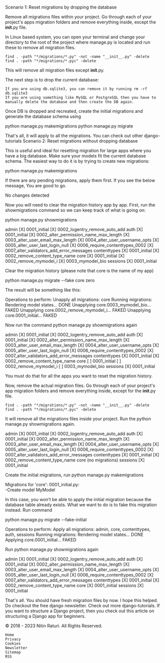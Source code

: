 Scenario 1: Reset migrations by dropping the database

Remove all migrations files within your project. Go through each of your project's apps migration folders and remove everything inside, except the __init__.py file.

In Linux based system, you can open your terminal and change your directory to the root of the project where manage.py is located and run these to remove all migration files.

    find . -path "*/migrations/*.py" -not -name "__init__.py" -delete
    find . -path "*/migrations/*.pyc" -delete

This will remove all migration files except __init__.py.

The next step is to drop the current database:

    If you are using db.sqlite3, you can remove it by running rm -rf db.sqlite3
    If you are using something like MySQL or PostgreSQL then you have to manually delete the database and then create the DB again.

Once DB is dropped and recreated, create the initial migrations and generate the database schema using

python manage.py makemigrations 
python manage.py migrate

That's all, it will apply to all the migrations. You can check out other django-tutorials
Scenario 2: Reset migrations without dropping database

This is useful and ideal for resetting migration for large apps where you have a big database. Make sure your models fit the current database schema. The easiest way to do it is by trying to create new migrations:

python manage.py makemigrations

If there are any pending migrations, apply them first. If you see the below message, You are good to go.

No changes detected

Now you will need to clear the migration history app by app. First, run the showmigrations command so we can keep track of what is going on:

python manage.py showmigrations

admin 
[X] 0001_initial 
[X] 0002_logentry_remove_auto_add 
auth 
[X] 0001_initial 
[X] 0002_alter_permission_name_max_length 
[X] 0003_alter_user_email_max_length 
[X] 0004_alter_user_username_opts 
[X] 0005_alter_user_last_login_null 
[X] 0006_require_contenttypes_0002 
[X] 0007_alter_validators_add_error_messages 
contenttypes 
[X] 0001_initial 
[X] 0002_remove_content_type_name 
core 
[X] 0001_initial 
[X] 0002_remove_mymodel_i 
[X] 0003_mymodel_bio 
sessions 
[X] 0001_initial

Clear the migration history (please note that core is the name of my app)

python manage.py migrate --fake core zero

The result will be something like this:

Operations to perform: 
Unapply all migrations: core 
Running migrations: 
Rendering model states... 
DONE 
Unapplying core.0003_mymodel_bio... FAKED 
Unapplying core.0002_remove_mymodel_i... FAKED 
Unapplying core.0001_initial... FAKED

Now run the command python manage.py showmigrations again

admin 
[X] 0001_initial 
[X] 0002_logentry_remove_auto_add 
auth 
[X] 0001_initial 
[X] 0002_alter_permission_name_max_length 
[X] 0003_alter_user_email_max_length 
[X] 0004_alter_user_username_opts 
[X] 0005_alter_user_last_login_null 
[X] 0006_require_contenttypes_0002 
[X] 0007_alter_validators_add_error_messages 
contenttypes 
[X] 0001_initial 
[X] 0002_remove_content_type_name 
core 
[ ] 0001_initial 
[ ] 0002_remove_mymodel_i 
[ ] 0003_mymodel_bio 
sessions
 [X] 0001_initial

You must do that for all the apps you want to reset the migration history.

Now, remove the actual migration files. Go through each of your project's app migration folders and remove everything inside, except for the __init__.py file.

    find . -path "*/migrations/*.py" -not -name "__init__.py" -delete
    find . -path "*/migrations/*.pyc" -delete

It will remove all the migrations files inside your project. Run the python manage.py showmigrations again.

admin 
[X] 0001_initial 
[X] 0002_logentry_remove_auto_add 
auth 
[X] 0001_initial 
[X] 0002_alter_permission_name_max_length 
[X] 0003_alter_user_email_max_length 
[X] 0004_alter_user_username_opts 
[X] 0005_alter_user_last_login_null 
[X] 0006_require_contenttypes_0002 
[X] 0007_alter_validators_add_error_messages 
contenttypes 
[X] 0001_initial 
[X] 0002_remove_content_type_name 
core 
(no migrations) 
sessions 
[X] 0001_initial

Create the initial migrations, run python manage.py makemigrations

Migrations for 'core': 
0001_initial.py:  
-Create model MyModel

In this case, you won’t be able to apply the initial migration because the database table already exists. What we want to do is to fake this migration instead. Run command

python manage.py migrate --fake-initial

Operations to perform: 
Apply all migrations: 
admin, core, contenttypes, auth, sessions 
Running migrations: 
Rendering model states... DONE 
Applying core.0001_initial... FAKED

Run python manage.py showmigrations again

admin 
[X] 0001_initial 
[X] 0002_logentry_remove_auto_add 
auth 
[X] 0001_initial 
[X] 0002_alter_permission_name_max_length 
[X] 0003_alter_user_email_max_length 
[X] 0004_alter_user_username_opts 
[X] 0005_alter_user_last_login_null 
[X] 0006_require_contenttypes_0002 
[X] 0007_alter_validators_add_error_messages 
contenttypes 
[X] 0001_initial 
[X] 0002_remove_content_type_name 
core 
[X] 0001_initial sessions 
[X] 0001_initial

That's all. You should have fresh migration files by now. I hope this helped. Do checkout the free django newsletter. Check out more django-tutorials. If you want to structure a Django project, then you check out this article on structuring a Django app for beginners.

© 2018 - 2023 Nitin Raturi. All Rights Reserved.

    Home
    Privacy
    Cookies
    Newsletter
    Sitemap
    RSS

